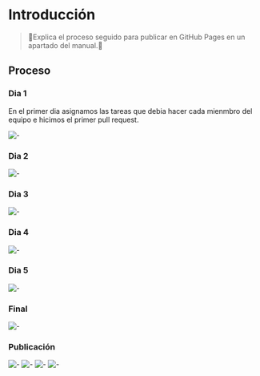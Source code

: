 # Introducción

>📃Explica el proceso seguido para publicar en GitHub Pages en un apartado del manual.📃
>
## Proceso

### Dia 1
En el primer dia asignamos las tareas que debia hacer cada mienmbro del equipo e hicimos el primer pull request.

![-](/TA05/dia1.png)

### Dia 2
![-](/ruta/a/la/imagen.jpg)


### Dia 3
![-](/ruta/a/la/imagen.jpg)

### Dia 4
![-](/ruta/a/la/imagen.jpg)

### Dia 5
![-](/ruta/a/la/imagen.jpg)

### Final 
![-](/ruta/a/la/imagen.jpg)

### Publicación
![-](/ruta/a/la/imagen.jpg)
![-](/ruta/a/la/imagen.jpg)
![-](/ruta/a/la/imagen.jpg)
![-](/ruta/a/la/imagen.jpg)

